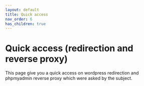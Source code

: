 ```yaml
---
layout: default
title: Quick access
nav_order: 6
has_children: true
---
```


# Quick access (redirection and reverse proxy)

This page give you a quick access on wordpress redirection and phpmyadmin reverse proxy which were asked by the subject.
